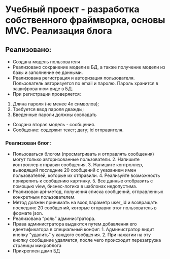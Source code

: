 # Учебный проект - разработка собственного фраймворка, основы MVC. Реализация блога

## Реализовано:

- Создана модель пользователя
- Реализовано сохранение модели в БД, а также получение модели из базы и заполнение ее данными.
- Реализована регистрация и авторизация пользователя. Пользователь авторизуется по email и паролю. Пароль хранится в зашифрованном виде в БД.
- При регистрации проверяется: 
1. Длина пароля (не менее 4х символов); 
2. Требуется ввод пароля дважды; 
3. Введенные пароли должны совпадать
- Создана вторая модель - сообщения.
- Сообщение: содержит текст; дату; id отправителя.

### Реализован блог:
- Пользоваться блогом (просматривать и отправлять сообщения) могут только авторизованные пользователи. 2. Напишите контроллер отправки сообщения. 3. Напишите контроллер, выводящий последние 20 сообщений с указанием имен пользователей, которые их отправили. 4. Реализуйте возможность прикрепить к сообщению картинку. 5. Все данные отобразить с помощью view, бизнес-логика в шаблонах недопустима.
- Реализован api-метод, получения списка сообщений, отправленных конкретным пользователем.
- Метод должен принимать на вход параметр user_id и возвращать последние 20 сообщений, которые отправил этот пользователь в формате json.
- Реализована “роль” администратора.
- Права администратора выдаются путем добавления его идентификатора в специальный конфиг: 1. Администратор видит кнопку "удалить" у каждого сообщения. 2. При нажатии на эту кнопку сообщение удаляется, после чего происходит перезагрузка страницы микроблога
- Прикреплен дамп БД
